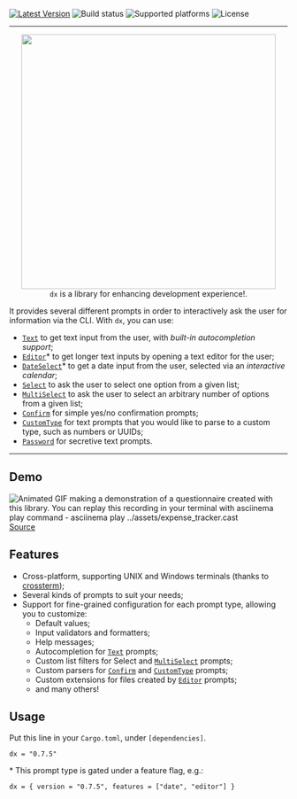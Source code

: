 [![Latest Version]][crates.io] ![Build status] ![Supported platforms] ![License]

[crates.io]: https://crates.io/crates/dx
[latest version]: https://img.shields.io/crates/v/dx.svg
[build status]: https://github.com/mikaelmello/dx/actions/workflows/build.yml/badge.svg
[supported platforms]: https://img.shields.io/badge/platform-linux%20%7C%20macos%20%7C%20windows-success
[license]: https://img.shields.io/crates/l/dx.svg

---

<p align="center">
  <img width="460" src="../assets/dx.png">
  <br>
  <code>dx</code> is a library for enhancing development experience!.
</p>

It provides several different prompts in order to interactively ask the user for information via the CLI. With `dx`, you can use:

- [`Text`] to get text input from the user, with _built-in autocompletion support_;
- [`Editor`]\* to get longer text inputs by opening a text editor for the user;
- [`DateSelect`]\* to get a date input from the user, selected via an _interactive calendar_;
- [`Select`] to ask the user to select one option from a given list;
- [`MultiSelect`] to ask the user to select an arbitrary number of options from a given list;
- [`Confirm`] for simple yes/no confirmation prompts;
- [`CustomType`] for text prompts that you would like to parse to a custom type, such as numbers or UUIDs;
- [`Password`] for secretive text prompts.

---

## Demo

![Animated GIF making a demonstration of a questionnaire created with this library. You can replay this recording in your terminal with asciinema play command - asciinema play ../assets/expense_tracker.cast](../assets/expense_tracker.gif)
[Source](./examples/expense_tracker.rs)

## Features

- Cross-platform, supporting UNIX and Windows terminals (thanks to [crossterm](https://crates.io/crates/crossterm));
- Several kinds of prompts to suit your needs;
- Support for fine-grained configuration for each prompt type, allowing you to customize:
  - Default values;
  - Input validators and formatters;
  - Help messages;
  - Autocompletion for [`Text`] prompts;
  - Custom list filters for Select and [`MultiSelect`] prompts;
  - Custom parsers for [`Confirm`] and [`CustomType`] prompts;
  - Custom extensions for files created by [`Editor`] prompts;
  - and many others!

## Usage

Put this line in your `Cargo.toml`, under `[dependencies]`.

```
dx = "0.7.5"
```

\* This prompt type is gated under a feature flag, e.g.:

```
dx = { version = "0.7.5", features = ["date", "editor"] }
```

[`text`]: https://docs.rs/dx/*/dx/prompts/text/struct.Text.html
[`dateselect`]: https://docs.rs/dx/*/dx/prompts/dateselect/struct.DateSelect.html
[`select`]: https://docs.rs/dx/*/dx/prompts/select/struct.Select.html
[`multiselect`]: https://docs.rs/dx/*/dx/prompts/multiselect/struct.MultiSelect.html
[`confirm`]: https://docs.rs/dx/*/dx/prompts/confirm/struct.Confirm.html
[`editor`]: https://docs.rs/dx/*/dx/prompts/editor/struct.Editor.html
[`customtype`]: https://docs.rs/dx/*/dx/struct.CustomType.html
[`password`]: https://docs.rs/dx/*/dx/prompts/password/struct.Password.html
